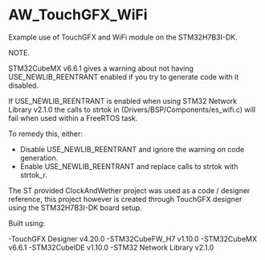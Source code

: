 # AW_TouchGFX_WiFi

Example use of TouchGFX and WiFi module on the STM32H7B3I-DK.

NOTE.

STM32CubeMX v6.6.1 gives a warning about not having USE_NEWLIB_REENTRANT enabled if you try to generate code with it disabled.

If USE_NEWLIB_REENTRANT is enabled when using STM32 Network Library v2.1.0 the calls to strtok in (Drivers/BSP/Components/es_wifi.c) will fail when used within a FreeRTOS task.

To remedy this, either:
- Disable USE_NEWLIB_REENTRANT and ignore the warning on code generation.
- Enable USE_NEWLIB_REENTRANT and replace calls to strtok with strtok_r.
 
The ST provided ClockAndWether project was used as a code / designer reference, this project however is created through TouchGFX designer using the STM32H7B3I-DK board setup.

Built using:

-TouchGFX Designer v4.20.0
-STM32CubeFW_H7 v1.10.0
-STM32CubeMX v6.6.1
-STM32CubeIDE v1.10.0
-STM32 Network Library v2.1.0